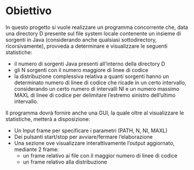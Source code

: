 <h1>Obiettivo</h1>
In questo progetto si vuole realizzare un programma concorrente che, data una directory D presente sul file system locale contenente un insieme di sorgenti in Java (considerando anche qualsiasi sottodirectory, ricorsivamente), provveda a determinare e visualizzare le seguenti statistiche:

* il numero di sorgenti Java presenti all’interno della directory D
* gli N sorgenti con il numero maggiore di linee di codice
* la distribuzione complessiva relativa a quanti sorgenti hanno un determinato numero di linee di codice che ricade in un certo intervallo, considerando un
certo numero di intervalli NI e un numero massimo MAXL di linee di codice per delimitare l’estremo sinistro dell’ultimo intervallo.

Il programma dovrà fornire anche una GUI, la quale oltre al visualizzare le statistiche, metterà a disposizione:
* Un Input frame per specificare i parametri (PATH, N, NI, MAXL)
* Dei pulsanti start/stop per avviare/fermare l’elaborazione
* Una sezione ove visualizzare interattivamente l’output aggiornato, mediante 2 frame:
  * un frame relativo ai file con il maggior numero di linee di codice
  * un frame relativo alla distribuzione
